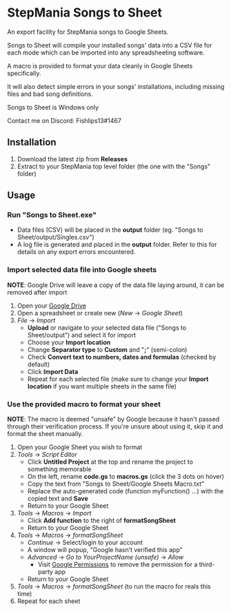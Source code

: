 # StepMania Songs to Sheet

An export facility for StepMania songs to Google Sheets.

Songs to Sheet will compile your installed songs' data into a CSV file for each mode which can be imported into any spreadsheeting software.

A macro is provided to format your data cleanly in Google Sheets specifically.

It will also detect simple errors in your songs' installations, including missing files and bad song definitions.

Songs to Sheet is Windows only

Contact me on Discord: Fishlips13#1467

## Installation

1. Download the latest zip from __Releases__
2. Extract to your StepMania top level folder (the one with the "Songs" folder)

## Usage

### Run "Songs to Sheet.exe"

* Data files (CSV) will be placed in the __output__ folder (eg. "Songs to Sheet/output/Singles.csv")
* A log file is generated and placed in the __output__ folder. Refer to this for details on any export errors encountered.

### Import selected data file into Google sheets

__NOTE__: Google Drive will leave a copy of the data file laying around, it can be removed after import

1. Open your [Google Drive](https://drive.google.com)
2. Open a spreadsheet or create new (_New_ -> _Google Sheet_)
3. _File_ -> _Import_
   * __Upload__ or navigate to your selected data file ("Songs to Sheet/output") and select it for import
   * Choose your __Import location__
   * Change __Separator type__ to __Custom__ and "__;__" (semi-colon)
   * Check __Convert text to numbers, dates and formulas__ (checked by default)
   * Click __Import Data__
   * Repeat for each selected file (make sure to change your __Import location__ if you want multiple sheets in the same file)

### Use the provided macro to format your sheet

__NOTE__: The macro is deemed "unsafe" by Google because it hasn't passed through their verification process.
If you're unsure about using it, skip it and format the sheet manually.

1. Open your Google Sheet you wish to format
2. _Tools_ -> _Script Editor_
   * Click __Untitled Project__ at the top and rename the project to something memorable
   * On the left, rename __code.gs__ to __macros.gs__ (click the 3 dots on hover)
   * Copy the text from "Songs to Sheet/Google Sheets Macro.txt"
   * Replace the auto-generated code (function myFunction() ...) with the copied text and __Save__
   * Return to your Google Sheet
3. _Tools_ -> _Macros_ -> _Import_
   * Click __Add function__ to the right of __formatSongSheet__
   * Return to your Google Sheet
4. _Tools_ -> _Macros_ -> _formatSongSheet_
   * _Continue_ -> Select/login to your account
   * A window will popup, "Google hasn’t verified this app"
   * _Advanced_ -> _Go to YourProjectName (unsafe)_ -> _Allow_
      * Visit [Google Permissions](https://myaccount.google.com/permissions) to remove the permission for a third-party app
   * Return to your Google Sheet
5. _Tools_ -> _Macros_ -> _formatSongSheet_ (to run the macro for reals this time)
6. Repeat for each sheet
